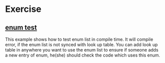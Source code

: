 Exercise
========

## [enum test](https://github.com/npes87184/Exercise/tree/master/c_cpp/enum_test)

This example shows how to test enum list in compile time. It will compile error, if the enum list is not synced with look up table. You can add look up table in anywhere you want to use the enum list to ensure if someone adds a new entry of enum, he(she) should check the code which uses this enum.
